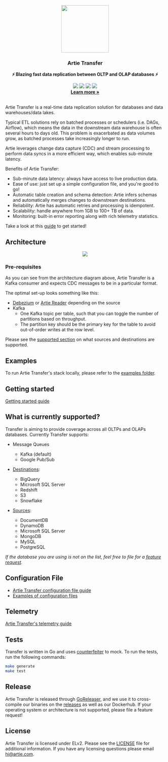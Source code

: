 <div align="center">
  <img height="150px" src="https://github.com/artie-labs/transfer/assets/4412200/238df0c7-6087-4ddc-b83b-24638212af6a"/>
  <h3>Artie Transfer</h3>
  <p><b>⚡️ Blazing fast data replication between OLTP and OLAP databases ⚡️</b></p>
  <a href="https://artie.com/slack"><img src="https://img.shields.io/badge/slack-@artie-blue.svg?logo=slack"/></a>
  <a href="https://artie.com/docs/open-source/running-artie/overview"><img src="https://user-images.githubusercontent.com/4412200/226736695-6b8b9abd-c227-41c7-89a1-805a04c90d08.png"/></a>
  <a href="https://github.com/artie-labs/transfer/blob/master/LICENSE.txt"><img src="https://user-images.githubusercontent.com/4412200/201544613-a7197bc4-8b61-4fc5-bf09-68ee10133fd7.svg"/></a>
  <img src="https://github.com/artie-labs/transfer/actions/workflows/gha-go-test.yml/badge.svg"/>
  <br/>
  <b><a target="_blank" href="https://artie.com" >Learn more »</a></b>
</div>
<br/>

Artie Transfer is a real-time data replication solution for databases and data warehouses/data lakes.

Typical ETL solutions rely on batched processes or schedulers (i.e. DAGs, Airflow), which means the data in the downstream data warehouse is often several hours to days old. This problem is exacerbated as data volumes grow, as batched processes take increasingly longer to run.

Artie leverages change data capture (CDC) and stream processing to perform data syncs in a more efficient way, which enables sub-minute latency.

Benefits of Artie Transfer:

- Sub-minute data latency: always have access to live production data.
- Ease of use: just set up a simple configuration file, and you're good to go!
-  Automatic table creation and schema detection: Artie infers schemas and automatically merges changes to downstream destinations.
-  Reliability: Artie has automatic retries and processing is idempotent.
-  Scalability: handle anywhere from 1GB to 100+ TB of data.
-  Monitoring: built-in error reporting along with rich telemetry statistics.


Take a look at this [guide](#getting-started) to get started!

## Architecture

<div align="center">
  <img src="https://github.com/artie-labs/transfer/assets/4412200/a30a2ee1-7bdd-437c-9acb-ce6591654d18"/>
</div>

### Pre-requisites

As you can see from the architecture diagram above, Artie Transfer is a Kafka consumer and expects CDC messages to be in a particular format.

The optimal set-up looks something like this:
* [Debezium](https://github.com/debezium/debezium) or [Artie Reader](https://github.com/artie-labs/reader) depending on the source
* Kafka
  * One Kafka topic per table, such that you can toggle the number of partitions based on throughput.
  * The partition key should be the primary key for the table to avoid out-of-order writes at the row level.

Please see the [supported section](#what-is-currently-supported) on what sources and destinations are supported.

## Examples

To run Artie Transfer's stack locally, please refer to the [examples folder](https://github.com/artie-labs/transfer/tree/master/examples).

## Getting started

[Getting started guide](https://artie.com/docs/open-source/running-artie/overview)

## What is currently supported?

Transfer is aiming to provide coverage across all OLTPs and OLAPs databases. Currently Transfer supports:

- Message Queues
  - Kafka (default)
  - Google Pub/Sub

- [Destinations](https://artie.com/docs/destinations):
    - BigQuery
    - Microsoft SQL Server
    - Redshift
    - S3
    - Snowflake

- [Sources](https://artie.com/docs/sources):
    - DocumentDB
    - DynamoDB
    - Microsoft SQL Server
    - MongoDB
    - MySQL
    - PostgreSQL


_If the database you are using is not on the list, feel free to file for a [feature request](https://github.com/artie-labs/transfer/issues/new)._

## Configuration File

* [Artie Transfer configuration file guide](https://artie.com/docs/open-source/running-artie/options)
* [Examples of configuration files](https://artie.com/docs/open-source/running-artie/examples)

## Telemetry

[Artie Transfer's telemetry guide](https://artie.com/docs/telemetry/overview)

## Tests
Transfer is written in Go and uses [counterfeiter](https://github.com/maxbrunsfeld/counterfeiter) to mock.
To run the tests, run the following commands:

```sh
make generate
make test
```

## Release

Artie Transfer is released through [GoReleaser](https://goreleaser.com/), and we use it to cross-compile our binaries on the [releases](https://github.com/artie-labs/transfer/releases) as well as our Dockerhub. If your operating system or architecture is not supported, please file a feature request!

## License

Artie Transfer is licensed under ELv2. Please see the [LICENSE](https://github.com/artie-labs/transfer/blob/master/LICENSE.txt) file for additional information. If you have any licensing questions please email hi@artie.com.
